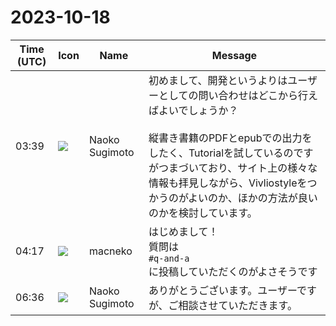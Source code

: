 # 2023-10-18

|Time (UTC)|Icon|Name|Message|
|---|---|---|---|
|03:39|![](https://secure.gravatar.com/avatar/8acf3ee8924703232adb0f09fc9637a6.jpg?s=72&d=https%3A%2F%2Fa.slack-edge.com%2Fdf10d%2Fimg%2Favatars%2Fava_0019-72.png)|Naoko Sugimoto|初めまして、開発というよりはユーザーとしての問い合わせはどこから行えばよいでしょうか？<br><br>縦書き書籍のPDFとepubでの出力をしたく、Tutorialを試しているのですがつまづいており、サイト上の様々な情報も拝見しながら、Vivliostyleをつかうのがよいのか、ほかの方法が良いのかを検討しています。|
|04:17|![](https://avatars.slack-edge.com/2023-09-21/5922063967686_3dabeee470fec264ead6_72.jpg)|macneko|はじめまして！<br>質問は<br>`#q-and-a`<br>に投稿していただくのがよさそうです|
|06:36|![](https://secure.gravatar.com/avatar/8acf3ee8924703232adb0f09fc9637a6.jpg?s=72&d=https%3A%2F%2Fa.slack-edge.com%2Fdf10d%2Fimg%2Favatars%2Fava_0019-72.png)|Naoko Sugimoto|ありがとうございます。ユーザーですが、ご相談させていただきます。|
